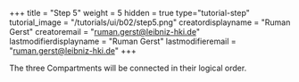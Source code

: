 +++
title = "Step 5"
weight = 5
hidden = true
type="tutorial-step"
tutorial_image = "/tutorials/ui/b02/step5.png"
creatordisplayname = "Ruman Gerst"
creatoremail = "ruman.gerst@leibniz-hki.de"
lastmodifierdisplayname = "Ruman Gerst"
lastmodifieremail = "ruman.gerst@leibniz-hki.de"
+++

The three Compartments will be connected in their logical order. 